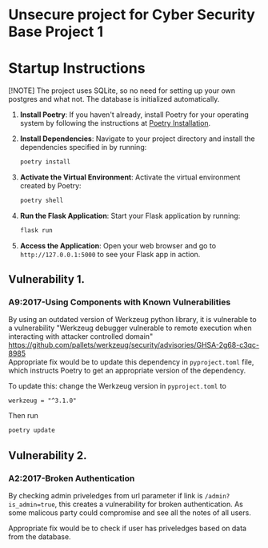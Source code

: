# Unsecure project for Cyber Security Base Project 1

# Startup Instructions

[!NOTE]
The project uses SQLite, so no need for setting up your own postgres and what not. The database is initialized automatically.

1. **Install Poetry**: If you haven't already, install Poetry for your operating system by following the instructions at [Poetry Installation](https://python-poetry.org/docs/#installation).

2. **Install Dependencies**: Navigate to your project directory and install the dependencies specified in by running:

    ```bash
    poetry install
    ```

3. **Activate the Virtual Environment**: Activate the virtual environment created by Poetry:

    ```bash
    poetry shell
    ```

4. **Run the Flask Application**: Start your Flask application by running:

    ```bash
    flask run
    ```

5. **Access the Application**: Open your web browser and go to `http://127.0.0.1:5000` to see your Flask app in action.

## Vulnerability 1.

### A9:2017-Using Components with Known Vulnerabilities

By using an outdated version of Werkzeug python library, it is vulnerable to a vulnerability "Werkzeug debugger vulnerable to remote execution when interacting with attacker controlled domain"
https://github.com/pallets/werkzeug/security/advisories/GHSA-2g68-c3qc-8985  
Appropriate fix would be to update this dependency in `pyproject.toml` file, which instructs Poetry to get an appropriate version of the dependency.

To update this: change the Werkzeug version in `pyproject.toml` to

```
werkzeug = "^3.1.0"
```

Then run

```bash
poetry update
```

## Vulnerability 2.

### A2:2017-Broken Authentication

By checking admin priveledges from url parameter if link is `/admin?is_admin=true`, this creates a vulnerability for broken authentication. As some malicous party could compromise and see all the notes of all users.

Appropriate fix would be to check if user has priveledges based on data from the database.
